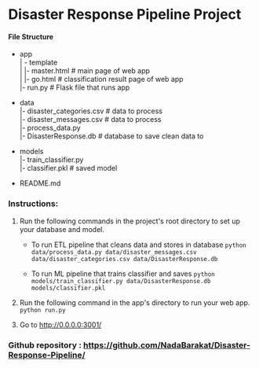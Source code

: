 # Disaster Response Pipeline Project
#### File Structure

- app<br>
| - template<br>
| |- master.html  # main page of web app<br>
| |- go.html  # classification result page of web app<br>
|- run.py  # Flask file that runs app<br>

- data<br>
|- disaster_categories.csv  # data to process<br> 
|- disaster_messages.csv  # data to process<br>
|- process_data.py<br>
|- DisasterResponse.db   # database to save clean data to<br>

- models<br>
|- train_classifier.py<br>
|- classifier.pkl  # saved model <br>

- README.md<br>

### Instructions:
1. Run the following commands in the project's root directory to set up your database and model.

    - To run ETL pipeline that cleans data and stores in database
        `python data/process_data.py data/disaster_messages.csv data/disaster_categories.csv data/DisasterResponse.db`
        
    - To run ML pipeline that trains classifier and saves
        `python models/train_classifier.py data/DisasterResponse.db models/classifier.pkl`

2. Run the following command in the app's directory to run your web app.
    `python run.py`

3. Go to http://0.0.0.0:3001/

### Github repository : https://github.com/NadaBarakat/Disaster-Response-Pipeline/
